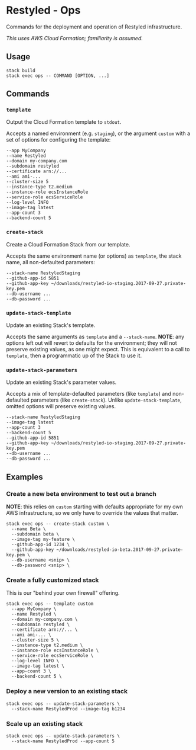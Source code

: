 # Restyled - Ops

Commands for the deployment and operation of Restyled infrastructure.

*This uses AWS Cloud Formation; familiarity is assumed.*

## Usage

```console
stack build
stack exec ops -- COMMAND [OPTION, ...]
```

## Commands

### `template`

Output the Cloud Formation template to `stdout`.

Accepts a named environment (e.g. `staging`), or the argument `custom` with a
set of options for configuring the template:

```
--app MyCompany
--name Restyled
--domain my-company.com
--subdomain restyled
--certificate arn://...
--ami ami-...
--cluster-size 5
--instance-type t2.medium
--instance-role ecsInstanceRole
--service-role ecsServiceRole
--log-level INFO
--image-tag latest
--app-count 3
--backend-count 5
```

### `create-stack`

Create a Cloud Formation Stack from our template.

Accepts the same environment name (or options) as `template`, the stack name,
all non-defaulted parameters:

```
--stack-name RestyledStaging
--github-app-id 5851
--github-app-key ~/downloads/restyled-io-staging.2017-09-27.private-key.pem
--db-username ...
--db-password ...
```

### `update-stack-template`

Update an existing Stack's template.

Accepts the same arguments as `template` and a `--stack-name`. **NOTE**: any
options left out will revert to defaults for the environment; they will not
preserve existing values, as one might expect. This is equivalent to a call to
`template`, then a programmatic up of the Stack to use it.

### `update-stack-parameters`

Update an existing Stack's parameter values.

Accepts a mix of template-defaulted parameters (like `template`) and
non-defaulted parameters (like `create-stack`). Unlike `update-stack-template`,
omitted options will preserve existing values.

```
--stack-name RestyledStaging
--image-tag latest
--app-count 3
--backend-count 5
--github-app-id 5851
--github-app-key ~/downloads/restyled-io-staging.2017-09-27.private-key.pem
--db-username ...
--db-password ...
```

## Examples

### Create a new beta environment to test out a branch

**NOTE**: this relies on `custom` starting with defaults appropriate for my own
AWS infrastructure, so we only have to override the values that matter.

```console
stack exec ops -- create-stack custom \
  --name Beta \
  --subdomain beta \
  --image-tag my-feature \
  --github-app-id 1234 \
  --github-app-key ~/downloads/restyled-io-beta.2017-09-27.private-key.pem \
  --db-username <snip> \
  --db-password <snip> \
```

### Create a fully customized stack

This is our "behind your own firewall" offering.

```console
stack exec ops -- template custom
  --app MyCompany \
  --name Restyled \
  --domain my-company.com \
  --subdomain restyled \
  --certificate arn://... \
  --ami ami-... \
  --cluster-size 5 \
  --instance-type t2.medium \
  --instance-role ecsInstanceRole \
  --service-role ecsServiceRole \
  --log-level INFO \
  --image-tag latest \
  --app-count 3 \
  --backend-count 5 \
```

### Deploy a new version to an existing stack

```console
stack exec ops -- update-stack-parameters \
  --stack-name RestyledProd --image-tag b1234
```

### Scale up an existing stack

```console
stack exec ops -- update-stack-parameters \
  --stack-name RestyledProd --app-count 5
```
